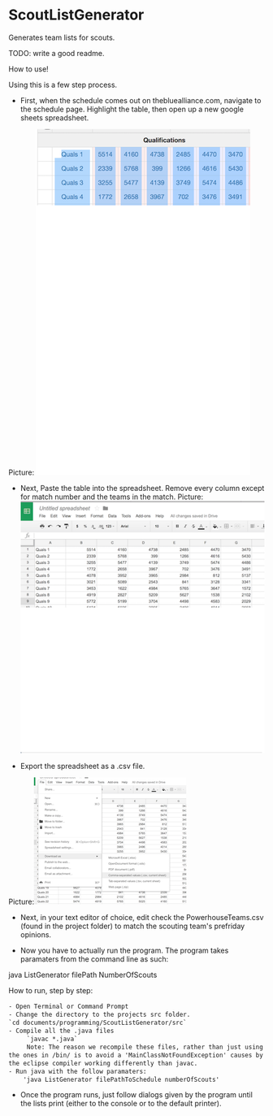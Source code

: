 # ScoutListGenerator
Generates team lists for scouts. 

TODO: write a good readme. 

How to use!

Using this is a few step process. 
- First, when the schedule comes out on thebluealliance.com, navigate to the schedule page. Highlight the table, then open up a new google sheets spreadsheet. 

Picture: ![Alt text](https://github.com/pwamsley2015/ScoutListGenerator/blob/master/readme_screenshots/highlighting.png)

- Next, Paste the table into the spreadsheet. Remove every column except for match number and the teams in the match. 
Picture: ![Alt text](https://github.com/pwamsley2015/ScoutListGenerator/blob/master/readme_screenshots/in%20ss.png)

- Export the spreadsheet as a .csv file. 

Picture:![Alt text](https://github.com/pwamsley2015/ScoutListGenerator/blob/master/readme_screenshots/Screen%20Shot%202015-08-10%20at%203.11.35%20PM.png)


- Next, in your text editor of choice, edit check the PowerhouseTeams.csv (found in the project folder) to match the scouting team's prefriday opinions. 

- Now you have to actually run the program. The program takes paramaters from the command line as such:

 java ListGenerator filePath NumberOfScouts

 How to run, step by step: 

 	- Open Terminal or Command Prompt 
 	- Change the directory to the projects src folder. 
 	`cd documents/programming/ScoutListGenerator/src`
 	- Compile all the .java files
 	     `javac *.java`
 	     Note: The reason we recompile these files, rather than just using the ones in /bin/ is to avoid a 'MainClassNotFoundException' causes by the eclipse compiler working differently than javac. 
 	- Run java with the follow paramaters: 
 	    'java ListGenerator filePathToSchedule numberOfScouts'

 - Once the program runs, just follow dialogs given by the program until the lists print (either to the console or to the default printer). 
